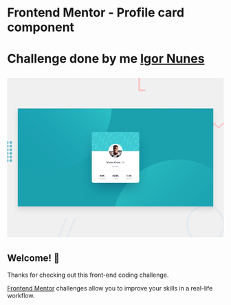 # Frontend Mentor - Profile card component

<h1>Challenge done by me <a href="https://github.com/igornj">Igor Nunes</a>

![Design preview for the Profile card component coding challenge](./design/desktop-preview.jpg)

## Welcome! 👋

Thanks for checking out this front-end coding challenge.

[Frontend Mentor](https://www.frontendmentor.io) challenges allow you to improve your skills in a real-life workflow.

